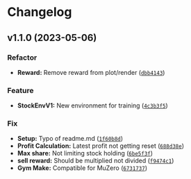 # Changelog

<!--next-version-placeholder-->

## v1.1.0 (2023-05-06)
### Refactor
* **Reward:** Remove reward from plot/render ([`dbb4143`](https://github.com/drlove2002/TradingGym/commit/dbb414348993d039123e0da9c76ae0fefcfae865))

### Feature
* **StockEnvV1:** New environment for training ([`4c3b3f5`](https://github.com/drlove2002/TradingGym/commit/4c3b3f5247f6c6d4fec9d7dc501eb2583022b00f))

### Fix
* **Setup:** Typo of readme.md ([`1f60b8d`](https://github.com/drlove2002/TradingGym/commit/1f60b8d153dbdaf22ebcc535700ac80377e4a035))
* **Profit Calculation:** Latest profit not getting reset ([`688d38e`](https://github.com/drlove2002/TradingGym/commit/688d38ed7923646051760c187b055a0a61248781))
* **Max share:** Not limiting stock holding ([`6be5f3f`](https://github.com/drlove2002/TradingGym/commit/6be5f3fb0bbb464f76527b120c7c37fc9782e62a))
* **sell reward:** Should be multiplied not divided ([`f9474c1`](https://github.com/drlove2002/TradingGym/commit/f9474c131c3acdd1bcd21bd23cdcac5ee621f27f))
* **Gym Make:** Compatible for MuZero ([`6731737`](https://github.com/drlove2002/TradingGym/commit/67317376df451f254f0b36ac992c6f5cd5500236))
